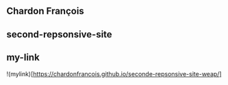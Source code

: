 ## Chardon François
## second-repsonsive-site

## my-link

!(mylink)[https://chardonfrancois.github.io/seconde-repsonsive-site-weap/]

